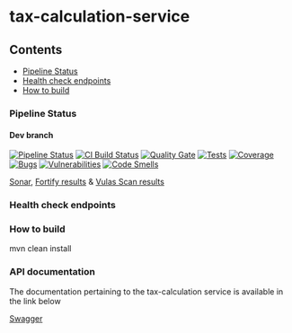# tax-calculation-service

## Contents
* [Pipeline Status](#pipeline-status)
* [Health check endpoints](#health-check-endpoints)
* [How to build](#how-to-build)

### Pipeline Status

#### Dev branch
[![Pipeline Status](https://gketaas.jaas-gcp.cloud.sap.corp/job/taasCF/job/tax-calculation-service/job/dev/badge/icon?subject=Pipeline)](https://gketaas.jaas-gcp.cloud.sap.corp/job/taasCF/job/tax-calculation-service/job/dev)
[![CI Build Status](https://prod-build10000.wdf.sap.corp:443/job/tax-service/job/tax-service-tax-calculation-service-SP-MS-common/badge/icon?subject=CI%20Build)](https://prod-build10000.wdf.sap.corp:443/job/tax-service/job/tax-service-tax-calculation-service-SP-MS-common/)
[![Quality Gate](https://sonarci.wdf.sap.corp:8443/sonar/api/badges/gate?key=com.sap.slh.tax.taxcalculationservice-dev)](https://sonarci.wdf.sap.corp:8443/sonar/dashboard?id=com.sap.slh.tax.taxcalculationservice-dev)
[![Tests](https://sonarci.wdf.sap.corp:8443/sonar/api/badges/measure?key=com.sap.slh.tax.taxcalculationservice-dev&metric=tests)](https://sonarci.wdf.sap.corp:8443/sonar/component_measures/metric/tests?id=com.sap.slh.tax.taxcalculationservice-dev)
[![Coverage](https://sonarci.wdf.sap.corp:8443/sonar/api/badges/measure?key=com.sap.slh.tax.taxcalculationservice-dev&metric=coverage)](https://sonarci.wdf.sap.corp:8443/sonar/component_measures/domain/Coverage?id=com.sap.slh.tax.taxcalculationservice-dev)
[![Bugs](https://sonarci.wdf.sap.corp:8443/sonar/api/badges/measure?key=com.sap.slh.tax.taxcalculationservice-dev&metric=bugs)](https://sonarci.wdf.sap.corp:8443/sonar/project/issues?id=com.sap.slh.tax.taxcalculationservice-dev&resolved=false&types=BUG)
[![Vulnerabilities](https://sonarci.wdf.sap.corp:8443/sonar/api/badges/measure?key=com.sap.slh.tax.taxcalculationservice-dev&metric=vulnerabilities)](https://sonarci.wdf.sap.corp:8443/sonar/project/issues?id=com.sap.slh.tax.taxcalculationservice-dev&resolved=false&types=VULNERABILITY)
[![Code Smells](https://sonarci.wdf.sap.corp:8443/sonar/api/badges/measure?key=com.sap.slh.tax.taxcalculationservice-dev&metric=code_smells)](https://sonarci.wdf.sap.corp:8443/sonar/project/issues?com.sap.slh.tax.taxcalculationservice-dev&resolved=false&types=CODE_SMELL)

[Sonar](https://sonarci.wdf.sap.corp:8443/sonar/dashboard?id=com.sap.slh.tax.taxcalculationservice-dev), 
[Fortify results](https://fortify.mo.sap.corp/ssc/html/ssc/version/22010/fix/null/?filterSet=a243b195-0a59-3f8b-1403-d55b7a7d78e6) & 
[Vulas Scan results](https://vulas.mo.sap.corp/apps/#/5DB8CF42920317E46144471B4798DA3A)

### Health check endpoints


### How to build
mvn clean install

### API documentation 
The documentation pertaining to the tax-calculation service is available in the link below

[Swagger](https://tax-calculation-swagger.internal.cfapps.sap.hana.ondemand.com/swagger-ui.html#/tax-calculation-controller/calculate_tax)


